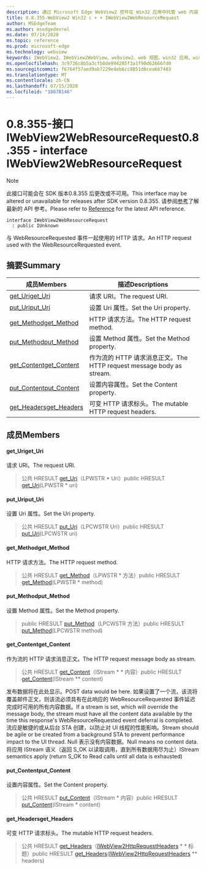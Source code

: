 ```yaml
---
description: 通过 Microsoft Edge WebView2 控件在 Win32 应用中托管 web 内容
title: 0.8.355-WebView2 Win32 c + + IWebView2WebResourceRequest
author: MSEdgeTeam
ms.author: msedgedevrel
ms.date: 07/14/2020
ms.topic: reference
ms.prod: microsoft-edge
ms.technology: webview
keywords: IWebView2、IWebView2WebView、webview2、web 视图、win32 应用、win32、edge
ms.openlocfilehash: 3c9736c8b5a3cfb0de994285f3a1f90d62666fd0
ms.sourcegitcommit: f6764f57aed9ab7229e4eb6cc8851d0cea667403
ms.translationtype: MT
ms.contentlocale: zh-CN
ms.lasthandoff: 07/15/2020
ms.locfileid: "10878146"
---
```

# <span data-ttu-id="5078b-104">0.8.355-接口 IWebView2WebResourceRequest</span><span class="sxs-lookup"><span data-stu-id="5078b-104">0.8.355 - interface IWebView2WebResourceRequest</span></span> 

> [!NOTE]
> <span data-ttu-id="5078b-105">此接口可能会在 SDK 版本0.8.355 后更改或不可用。</span><span class="sxs-lookup"><span data-stu-id="5078b-105">This interface may be altered or unavailable for releases after SDK version 0.8.355.</span></span> <span data-ttu-id="5078b-106">请参阅[参考](../../../webview2-api-reference.md)了解最新的 API 参考。</span><span class="sxs-lookup"><span data-stu-id="5078b-106">Please refer to [Reference](../../../webview2-api-reference.md) for the latest API reference.</span></span>

```
interface IWebView2WebResourceRequest
  : public IUnknown
```

<span data-ttu-id="5078b-107">与 WebResourceRequested 事件一起使用的 HTTP 请求。</span><span class="sxs-lookup"><span data-stu-id="5078b-107">An HTTP request used with the WebResourceRequested event.</span></span>

## <span data-ttu-id="5078b-108">摘要</span><span class="sxs-lookup"><span data-stu-id="5078b-108">Summary</span></span>

 <span data-ttu-id="5078b-109">成员</span><span class="sxs-lookup"><span data-stu-id="5078b-109">Members</span></span>                        | <span data-ttu-id="5078b-110">描述</span><span class="sxs-lookup"><span data-stu-id="5078b-110">Descriptions</span></span>
--------------------------------|---------------------------------------------
[<span data-ttu-id="5078b-111">get_Uri</span><span class="sxs-lookup"><span data-stu-id="5078b-111">get_Uri</span></span>](#get_uri) | <span data-ttu-id="5078b-112">请求 URI。</span><span class="sxs-lookup"><span data-stu-id="5078b-112">The request URI.</span></span>
[<span data-ttu-id="5078b-113">put_Uri</span><span class="sxs-lookup"><span data-stu-id="5078b-113">put_Uri</span></span>](#put_uri) | <span data-ttu-id="5078b-114">设置 Uri 属性。</span><span class="sxs-lookup"><span data-stu-id="5078b-114">Set the Uri property.</span></span>
[<span data-ttu-id="5078b-115">get_Method</span><span class="sxs-lookup"><span data-stu-id="5078b-115">get_Method</span></span>](#get_method) | <span data-ttu-id="5078b-116">HTTP 请求方法。</span><span class="sxs-lookup"><span data-stu-id="5078b-116">The HTTP request method.</span></span>
[<span data-ttu-id="5078b-117">put_Method</span><span class="sxs-lookup"><span data-stu-id="5078b-117">put_Method</span></span>](#put_method) | <span data-ttu-id="5078b-118">设置 Method 属性。</span><span class="sxs-lookup"><span data-stu-id="5078b-118">Set the Method property.</span></span>
[<span data-ttu-id="5078b-119">get_Content</span><span class="sxs-lookup"><span data-stu-id="5078b-119">get_Content</span></span>](#get_content) | <span data-ttu-id="5078b-120">作为流的 HTTP 请求消息正文。</span><span class="sxs-lookup"><span data-stu-id="5078b-120">The HTTP request message body as stream.</span></span>
[<span data-ttu-id="5078b-121">put_Content</span><span class="sxs-lookup"><span data-stu-id="5078b-121">put_Content</span></span>](#put_content) | <span data-ttu-id="5078b-122">设置内容属性。</span><span class="sxs-lookup"><span data-stu-id="5078b-122">Set the Content property.</span></span>
[<span data-ttu-id="5078b-123">get_Headers</span><span class="sxs-lookup"><span data-stu-id="5078b-123">get_Headers</span></span>](#get_headers) | <span data-ttu-id="5078b-124">可变 HTTP 请求标头。</span><span class="sxs-lookup"><span data-stu-id="5078b-124">The mutable HTTP request headers.</span></span>

## <span data-ttu-id="5078b-125">成员</span><span class="sxs-lookup"><span data-stu-id="5078b-125">Members</span></span>

#### <span data-ttu-id="5078b-126">get_Uri</span><span class="sxs-lookup"><span data-stu-id="5078b-126">get_Uri</span></span> 

<span data-ttu-id="5078b-127">请求 URI。</span><span class="sxs-lookup"><span data-stu-id="5078b-127">The request URI.</span></span>

> <span data-ttu-id="5078b-128">公共 HRESULT [get_Uri](#get_uri)（LPWSTR \* Uri）</span><span class="sxs-lookup"><span data-stu-id="5078b-128">public HRESULT [get_Uri](#get_uri)(LPWSTR \* uri)</span></span>

#### <span data-ttu-id="5078b-129">put_Uri</span><span class="sxs-lookup"><span data-stu-id="5078b-129">put_Uri</span></span> 

<span data-ttu-id="5078b-130">设置 Uri 属性。</span><span class="sxs-lookup"><span data-stu-id="5078b-130">Set the Uri property.</span></span>

> <span data-ttu-id="5078b-131">公共 HRESULT [put_Uri](#put_uri)（LPCWSTR Uri）</span><span class="sxs-lookup"><span data-stu-id="5078b-131">public HRESULT [put_Uri](#put_uri)(LPCWSTR uri)</span></span>

#### <span data-ttu-id="5078b-132">get_Method</span><span class="sxs-lookup"><span data-stu-id="5078b-132">get_Method</span></span> 

<span data-ttu-id="5078b-133">HTTP 请求方法。</span><span class="sxs-lookup"><span data-stu-id="5078b-133">The HTTP request method.</span></span>

> <span data-ttu-id="5078b-134">公共 HRESULT [get_Method](#get_method)（LPWSTR \* 方法）</span><span class="sxs-lookup"><span data-stu-id="5078b-134">public HRESULT [get_Method](#get_method)(LPWSTR \* method)</span></span>

#### <span data-ttu-id="5078b-135">put_Method</span><span class="sxs-lookup"><span data-stu-id="5078b-135">put_Method</span></span> 

<span data-ttu-id="5078b-136">设置 Method 属性。</span><span class="sxs-lookup"><span data-stu-id="5078b-136">Set the Method property.</span></span>

> <span data-ttu-id="5078b-137">public HRESULT [put_Method](#put_method)（LPCWSTR 方法）</span><span class="sxs-lookup"><span data-stu-id="5078b-137">public HRESULT [put_Method](#put_method)(LPCWSTR method)</span></span>

#### <span data-ttu-id="5078b-138">get_Content</span><span class="sxs-lookup"><span data-stu-id="5078b-138">get_Content</span></span> 

<span data-ttu-id="5078b-139">作为流的 HTTP 请求消息正文。</span><span class="sxs-lookup"><span data-stu-id="5078b-139">The HTTP request message body as stream.</span></span>

> <span data-ttu-id="5078b-140">公共 HRESULT [get_Content](#get_content)（IStream \* \* 内容）</span><span class="sxs-lookup"><span data-stu-id="5078b-140">public HRESULT [get_Content](#get_content)(IStream \*\* content)</span></span>

<span data-ttu-id="5078b-141">发布数据将在此处显示。</span><span class="sxs-lookup"><span data-stu-id="5078b-141">POST data would be here.</span></span> <span data-ttu-id="5078b-142">如果设置了一个流，该流将覆盖邮件正文，则该流必须具有在此响应的 WebResourceRequested 事件延迟完成时可用的所有内容数据。</span><span class="sxs-lookup"><span data-stu-id="5078b-142">If a stream is set, which will override the message body, the stream must have all the content data available by the time this response's WebResourceRequested event deferral is completed.</span></span> <span data-ttu-id="5078b-143">流应是敏捷的或从后台 STA 创建，以防止对 UI 线程的性能影响。</span><span class="sxs-lookup"><span data-stu-id="5078b-143">Stream should be agile or be created from a background STA to prevent performance impact to the UI thread.</span></span> <span data-ttu-id="5078b-144">Null 表示没有内容数据。</span><span class="sxs-lookup"><span data-stu-id="5078b-144">Null means no content data.</span></span> <span data-ttu-id="5078b-145">将应用 IStream 语义（返回 S_OK 以读取调用，直到所有数据用尽为止）</span><span class="sxs-lookup"><span data-stu-id="5078b-145">IStream semantics apply (return S_OK to Read calls until all data is exhausted)</span></span>

#### <span data-ttu-id="5078b-146">put_Content</span><span class="sxs-lookup"><span data-stu-id="5078b-146">put_Content</span></span> 

<span data-ttu-id="5078b-147">设置内容属性。</span><span class="sxs-lookup"><span data-stu-id="5078b-147">Set the Content property.</span></span>

> <span data-ttu-id="5078b-148">公共 HRESULT [put_Content](#put_content)（IStream \* 内容）</span><span class="sxs-lookup"><span data-stu-id="5078b-148">public HRESULT [put_Content](#put_content)(IStream \* content)</span></span>

#### <span data-ttu-id="5078b-149">get_Headers</span><span class="sxs-lookup"><span data-stu-id="5078b-149">get_Headers</span></span> 

<span data-ttu-id="5078b-150">可变 HTTP 请求标头。</span><span class="sxs-lookup"><span data-stu-id="5078b-150">The mutable HTTP request headers.</span></span>

> <span data-ttu-id="5078b-151">公共 HRESULT [get_Headers](#get_headers)（[IWebView2HttpRequestHeaders](IWebView2HttpRequestHeaders.md) \* \* 标题）</span><span class="sxs-lookup"><span data-stu-id="5078b-151">public HRESULT [get_Headers](#get_headers)([IWebView2HttpRequestHeaders](IWebView2HttpRequestHeaders.md) \*\* headers)</span></span>

